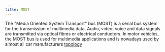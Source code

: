 ```yaml
---
title: MOST
---
```

The "Media Oriented System Transport" bus
(MOST) is a serial bus system for the
transmission of multimedia data. Audio,
video, voice and data signals are transmitted
via optical fibres or electrical conductors. In
motor vehicles, the MOST bus is used for
multimedia applications and is nowadays
used by almost all car manufacturers
[topology](images/most1.png)